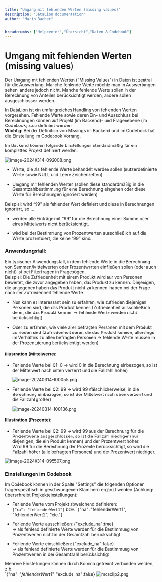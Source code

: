 ```yaml
---
title: "Umgang mit fehlenden Werten (missing values)"
description: "DataLion documentation"
author: "Mario Bacher"


breadcrumbs: ["Helpcenter","Übersicht","Daten & Codebook"]
---
```


# Umgang mit fehlenden Werten (missing values)

Der Umgang mit fehlenden Werten ("Missing Values") in Daten ist zentral für die Auswertung. Manche fehlende Werte möchte man in Auswertungen sehen, andere jedoch nicht. Manche fehlende Werte sollen in der Berechnung von Anteilen berücksichtigt werden, andere sollen ausgeschlossen werden.

In DataLion ist ein umfangreiches Handling von fehlenden Werten vorgesehen. Fehlende Werte sowie deren Ein- und Ausschluss bei Berechnungen können auf Projekt (im Backend)- und Fragenebene (im Codebook; s.u.) definiert werden.  
**Wichtig**: Bei der Definition von Missings im Backend und im Codebook hat die Einstellung im Codebook Vorrang.

Im Backend können folgende Einstellungen standardmäßig für ein komplettes Projekt definiert werden:

![image-20240314-092008.png](/img/5636149.png)

-   Werte, die als fehlende Werte behandelt werden sollen (nutzerdefinierte Werte sowie NULL und Leere Zeichenketten)
    
-   Umgang mit fehlenden Werten (sollen diese standardmäßig in die Gesamtzahlbestimmung für eine Berechnung eingehen oder diese Werte für Berechnungen ignoriert werden)
    

Beispiel: wird “99” als fehlender Wert definiert und diese in Berechnungen ignoriert, so …

-   werden alle Einträge mit “99” für die Berechnung einer Summe oder eines Mittelwerts nicht berücksichtigt.
    
-   wird bei der Bestimmung von Prozentwerten ausschließlich auf die Werte prozentuiert, die keine “99” sind.
    

### Anwendungsfall:

Ein typischer Anwendungsfall, in dem fehlende Werte in die Berechnung von Summen/Mittelwerten oder Prozentwerten einfließen sollen (oder auch nicht) ist bei Filterfragen in Fragebögen.  
Beispiel: Die Zufriedenheit mit einem Produkt wird nur von Personen bewertet, die zuvor angegeben haben, das Produkt zu kennen. Diejenigen, die angegeben haben das Produkt nicht zu kennen, haben bei der Frage nach der Zufriedenheit fehlende Werte

-   Nun kann es interessant sein zu erfahren, wie zufrieden diejenigen Personen sind, die das Produkt kennen (Zufriedenheit ausschließlich derer, die das Produkt kennen → fehlende Werte werden nicht berücksichtigt)
    
-   Oder zu erfahren, wie viele aller befragten Personen mit dem Produkt zufrieden sind (Zufriedenheit derer, die das Produkt kennen, allerdings im Verhältnis zu allen befragten Personen → fehlende Werte müssen in der Prozentuierung berücksichtigt werden)
    

#### Illustration (Mittelwerte):

-   Fehlende Werte bei Q1: 0 → wird 0 in die Berechnung einbezogen, so ist der Mittelwert nach unten verzerrt und die Fallzahl höher)  
    
    ![image-20240314-100055.png](/img/5636156.png)
    
-   Fehlende Werte bei Q2: 99 → wird 99 (fälschlicherweise) in die Berechnung einbezogen, so ist der Mittelwert nach oben verzerrt und die Fallzahl größer)  
    
    ![image-20240314-100136.png](/img/5636162.png)

#### Illustration (Prozente):

-   Fehlende Werte bei Q2: 99 → wird 99 aus der Berechnung für die Prozentwerte ausgeschlossen, so ist die Fallzahl niedriger (nur diejenigen, die ein Produkt kennen) und der Prozentwert höher.  
    Wird 99 für die Berechnung der Prozente berücksichtigt, so wird die Fallzahl höher (alle befragten Personen) und der Prozentwert niedriger.
    

![image-20240314-095507.png](/img/5636168.png)

### Einstellungen im Codebook

Im Codebook können in der Spalte "Settings" die folgenden Optionen fragenspezifisch in geschwungenen Klammern ergänzt werden (Achtung: überschreibt Projkekteinstellungen):

-   Fehlende Werte vom Projekt abweichend definieren:  
    `{"na": "fehlenderWert1"}` bzw. `{"na": "fehlenderWert1", "fehlenderWert2", "etc."}
-   Fehlende Werte ausschließen: {"exclude\_na":true}  
    → als fehlend definierte Werte werden für die Bestimmung von Prozentwerten nicht in der Gesamtzahl berücksichtigt
    
-   Fehlende Werte einschließen: {"exclude\_na":false}  
    → als fehlend definierte Werte werden für die Bestimmung von Prozentwerten in der Gesamtzahl berücksichtigt
    

Mehrere Einstellungen können durch Komma getrennt verbunden werden, z.b.  
`{"na": "_fehlenderWert1_", "exclude\_na":false}
![mceclip2.png](/img/4063334.png)
